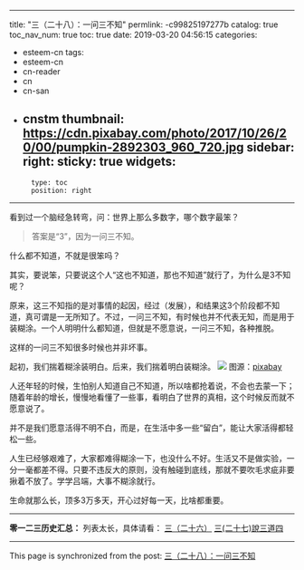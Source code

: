 
---
title: "三（二十八）：一问三不知"
permlink: -c99825197277b
catalog: true
toc_nav_num: true
toc: true
date: 2019-03-20 04:56:15
categories:
- esteem-cn
tags:
- esteem-cn
- cn-reader
- cn
- cn-san
- cnstm
thumbnail: https://cdn.pixabay.com/photo/2017/10/26/20/00/pumpkin-2892303_960_720.jpg
sidebar:
    right:
        sticky: true
widgets:
    -
        type: toc
        position: right
---


看到过一个脑经急转弯，问：世界上那么多数字，哪个数字最笨？

>答案是“3”，因为一问三不知。

什么都不知道，不就是很笨吗？

其实，要说笨，只要说这个人“这也不知道，那也不知道”就行了，为什么是3不知呢？

原来，这三不知指的是对事情的起因，经过（发展），和结果这3个阶段都不知道，真可谓是一无所知了。不过，一问三不知，有时候也并不代表无知，而是用于装糊涂。一个人明明什么都知道，但就是不愿意说，一问三不知，各种推脱。

这样的一问三不知很多时候也并非坏事。

起初，我们揣着糊涂装明白。后来，我们揣着明白装糊涂。
![](https://cdn.pixabay.com/photo/2017/10/26/20/00/pumpkin-2892303_960_720.jpg)
图源：[pixabay](https://cdn.pixabay.com/photo/2017/10/26/20/00/pumpkin-2892303_960_720.jpg)

人还年轻的时候，生怕别人知道自己不知道，所以啥都抢着说，不会也去蒙一下；随着年龄的增长，慢慢地看懂了一些事，看明白了世界的真相，这个时候反而就不愿意说了。


并不是我们愿意活得不明不白，而是，在生活中多一些“留白”，能让大家活得都轻松一些。

人生已经够艰难了，大家都难得糊涂一下，也没什么不好。生活又不是做实验，一分一毫都差不得。只要不违反大的原则，没有触碰到底线，那就不要吹毛求疵非要揪着不放了。学学吕端，大事不糊涂就行。

生命就那么长，顶多3万多天，开心过好每一天，比啥都重要。

***
**零一二三历史汇总：**
列表太长，具体请看：
[三（二十六）](https://busy.org/@softmetal/exgsiheg2n)
[三(二十七)說三道四](https://busy.org/@kadishakho/ihsqum0f)

- - -

This page is synchronized from the post: [三（二十八）：一问三不知](https://steemit.com/@julian2013/-c99825197277b)
